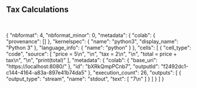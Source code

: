 ## Tax Calculations

<br>

{
  "nbformat": 4,
  "nbformat_minor": 0,
  "metadata": {
    "colab": {
      "provenance": []
    },
    "kernelspec": {
      "name": "python3",
      "display_name": "Python 3"
    },
    "language_info": {
      "name": "python"
    }
  },
  "cells": [
    {
      "cell_type": "code",
      "source": [
        "price = 5\n",
        "\n",
        "tax = 2\n",
        "\n",
        "total = price + tax\n",
        "\n",
        "print(total)"
      ],
      "metadata": {
        "colab": {
          "base_uri": "https://localhost:8080/"
        },
        "id": "bXRkQmpPCnb7",
        "outputId": "f2492dc1-c144-4164-a83a-897e41b74da5"
      },
      "execution_count": 26,
      "outputs": [
        {
          "output_type": "stream",
          "name": "stdout",
          "text": [
            "7\n"
          ]
        }
      ]
    }
  ]
}

